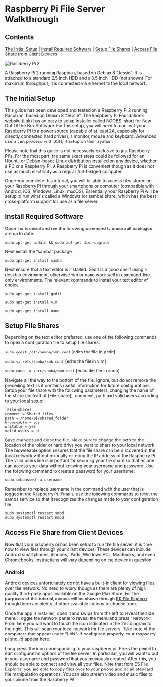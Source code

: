 # Raspberry Pi File Server Walkthrough

## Contents
[The Initial Setup](#the-initial-setup) | [Install Required Software](#install-required-software) | [Setup File Shares](#setup-file-shares) | [Access File Share from Client Devices](#access-file-share-from-client-devices)

![Raspberry Pi 2](assets/images/raspberrypi_fileserver.jpg)

A Raspberry Pi 2 running Raspbian, based on Debian 8 "Jessie". It is attached to a standard 2.5 inch HDD and a 3.5 inch HDD (not shown). For maximum throughput, it is connected via ethernet to the local network.

## The Initial Setup

This guide has been developed and tested on a Raspberry Pi 2 running Raspbian, based on Debian 8 “Jessie”. The Raspberry Pi Foundation’s website [(link)](https://www.raspberrypi.org/downloads/noobs/) has an easy to setup installer called NOOBS, short for New Out Of the Box Software. For this setup, you will need to connect your Raspberry Pi to a power source (capable of at least 2A, especially for directly connected hard drives), a monitor, mouse and keyboard. Advanced users can proceed with SSH, if setup on their system.

Please note that this guide is not necessarily exclusive to just Raspberry Pi's. For the most part, the same exact steps could be followed for an Ubuntu or Debian-based Linux distribution installed on any device, whether a PC or a Raspberry Pi. A Raspberry Pi is convenient though as it does not use as much electricity as a regular full-fledged computer.

Once you complete this tutorial, you will be able to access files stored on your Raspberry Pi through your smartphone or computer (compatible with Android, iOS, Windows, Linux, macOS). Essentially your Raspberry Pi will be setup to run what's called a Windows (or samba) share, which has the best cross-platform support for use as a file server.

## Install Required Software

Open the terminal and run the following command to ensure all packages are up to date:

`sudo apt-get update && sudo apt-get dist-upgrade`

Next install the “samba” package:

`sudo apt-get install samba`

Next ensure that a text editor is installed. Gedit is a good one if using a desktop environment, otherwise vim or nano work well in command-line only environments. The relevant commands to install your text editor of choice:

`sudo apt-get install gedit`

`sudo apt-get install vim`

`sudo apt-get install nano`

## Setup File Shares

Depending on the text editor preferred, use one of the following commands to open a configuration file to setup file shares:

`sudo gedit /etc/samba/smb.conf` 
[edits the file in gedit]

`sudo vi /etc/samba/smb.conf` 
[edits the file in vim]

`sudo nano -w /etc/samba/smb.conf` 
[edits the file in nano]

Navigate all the way to the bottom of the file. Ignore, but do not remove the preceding text as it contains useful information for future configurations. Setup your file share with the following parameters, changing the name of the share (instead of [File-share]), comment, path and valid users according to your local setup:

```
[File-share] 
comment = Shared files 
path = /home/pi/shared_folder 
browseable = yes 
writable = yes 
valid users = pi
```

Save changes and close the file. Make sure to change the path to the location of the folder or hard drive you want to share to your local network. The browseable option ensures that the file share can be discovered in the local network without manually entering the IP address of the Raspberry Pi. The valid users line is important for securing your file share so that no one can access your data without knowing your username and password. Use the following command to create a password for your username:

`sudo smbpasswd -a username`

Remember to replace username in the command with the user that is logged in the Raspberry Pi. Finally, use the following commands to reset the samba service so that it recognizes the changes made to your configuration file:

```
sudo systemctl restart smbd 
sudo systemctl restart nmbd
```

## Access File Share from Client Devices

Now that your raspberry pi has been setup to run the file server, it is time now to view files through your client devices. These devices can include Android smartphones, iPhones, iPads, Windows PCs, MacBooks, and even Chromebooks. Instructions will vary depending on the device in question. 

### Android

Android devices unfortunately do not have a built-in client for viewing files over the network. No need to worry though as there are plenty of high quality third-party apps available on the Google Play Store. For the purposes of this tutorial, access will be shown through [ES File Explorer](https://play.google.com/store/apps/details?id=com.estrongs.android.pop&hl=en) though there are plenty of other available options to choose from. 

Once the app is installed, open it and swipe from the left to reveal the side menu. Toggle the network panel to reveal the menu and press "Network". From here you will want to touch the icon indicated in the 2nd diagram to the right. This will scan your local network for file servers. Take note of the computers that appear under "LAN". If configured properly, your raspberry pi should appear here.

Long press the icon corresponding to your raspberry pi. Press the pencil to edit configuration options of the file server. In particular, you will want to put in your username and password that you previously created. After this, you should be able to connect and view all your files. Note that from ES File Explorer, you are able to copy files over to your phone and do all standard file manipulation operations. You can also stream video and music files to your phone from the Raspberry Pi!
